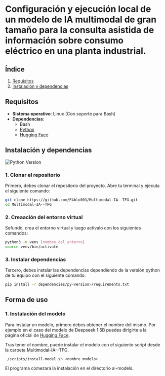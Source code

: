 # Configuración y ejecución local de un modelo de IA multimodal de gran tamaño para la consulta asistida de información sobre consumo eléctrico en una planta industrial.

## **Índice**

1. [Requisitos](#requisitos)
2. [Instalación y dependencias](#instalación-y-dependencias)

## **Requisitos**

- **Sistema operativo**: Linux (Con soporte para Bash)
- **Dependencias**:
  - Bash
  - [Python](https://www.python.org/downloads/)
  - [Hugging Face](https://huggingface.co/)


## **Instalación y dependencias**

![Python Version](https://img.shields.io/badge/python-3.12.6-blue)

### 1. Clonar el repositorio

Primero, debes clonar el repositorio del proyecto. Abre tu terminal y ejecuta el siguiente comando:
```bash
git clone https://github.com/P4blo003/Multimodal-IA--TFG.git
cd Multimodal-IA--TFG
```

### 2. Creaación del entorno virtual

Sefundo, crea el entorno virtual y luego activalo con los siguientes comandos:
```bash
python3 -m venv [nombre_del_entorno]
source venv/bin/activate
```

### 3. Instalar dependencias

Tercero, debes instalar las dependencias dependiendo de la versión python de tu equipo con el siguiente comando:
```bash
pip install -r dependencies/py<version>/requirements.txt
```

## **Forma de uso**

### 1. Instalación del modelo

Para instalar un modelo, primero debes obtener el nombre del mismo. Por ejemplo en el caso del modelo de Deepseek 1.5B
puedes dirigirte a la página oficial de [Hugging Face](https://huggingface.co/deepseek-ai/DeepSeek-R1-Distill-Qwen-1.5B).

Tras tener el nombre, puede instalar el modelo con el siguiente script desde la carpeta Multimodal-IA--TFG.
```bash
./scripts/install-model.sh <nombre_modelo>
```
El programa comezará la instalación en el directorio ai-models.